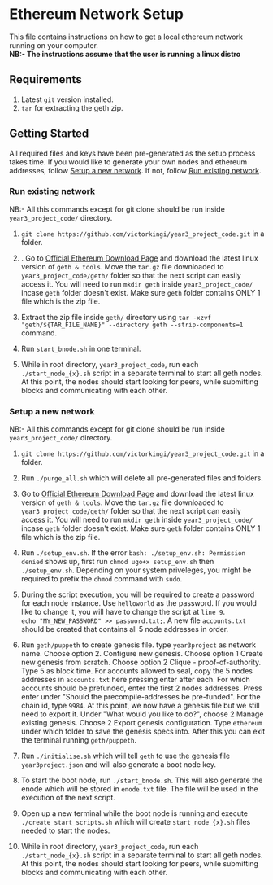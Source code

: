 # Ethereum Network Setup
This file contains instructions on how to get a local ethereum network running on your computer.<br />
**NB:- The instructions assume that the user is running a linux distro**

## Requirements 
1. Latest `git` version installed.
2. `tar` for extracting the geth zip.


## Getting Started
All required files and keys have been pre-generated as the setup process takes time. If you would like to generate your own nodes and ethereum addresses, follow [Setup a new network](#setup-a-new-network). If not, follow [Run existing network](#run-existing-network).

### Run existing network
NB:- All this commands except for git clone should be run inside `year3_project_code/` directory.

1. `git clone https://github.com/victorkingi/year3_project_code.git` in a folder.

2. . Go to [Official Ethereum Download Page](https://www.geth.ethereum.org/downloads/https://geth.ethereum.org/downloads/) and download the latest linux version of `geth & tools`. Move the `tar.gz` file downloaded to `year3_project_code/geth/` folder so that the next script can easily access it. You will need to run `mkdir geth` inside `year3_project_code/` incase `geth` folder doesn't exist. Make sure `geth` folder contains ONLY 1 file which is the zip file.

3. Extract the zip file inside `geth/` directory using `tar -xzvf  "geth/${TAR_FILE_NAME}" --directory geth --strip-components=1` command.

4. Run `start_bnode.sh` in one terminal.

5. While in root directory, `year3_project_code`, run each `./start_node_{x}.sh` script in a separate terminal to start all geth nodes. At this point, the nodes should start looking for peers, while submitting blocks and communicating with each other.

### Setup a new network
NB:- All this commands except for git clone should be run inside `year3_project_code/` directory.

1.  `git clone https://github.com/victorkingi/year3_project_code.git` in a folder.

2. Run `./purge_all.sh` which will delete all pre-generated files and folders.

3. Go to [Official Ethereum Download Page](https://www.geth.ethereum.org/downloads/https://geth.ethereum.org/downloads/) and download the latest linux version of `geth & tools`. Move the `tar.gz` file downloaded to `year3_project_code/geth/` folder so that the next script can easily access it. You will need to run `mkdir geth` inside `year3_project_code/` incase `geth` folder doesn't exist. Make sure `geth` folder contains ONLY 1 file which is the zip file.

4. Run `./setup_env.sh`. If the error `bash: ./setup_env.sh: Permission denied` shows up, first run `chmod ugo+x setup_env.sh` then `./setup_env.sh`. Depending on your system priveleges, you might be required to prefix the `chmod` command with `sudo`.

5. During the script execution, you will be required to create a password for each node instance. Use `helloworld` as the password. If you would like to change it, you will have to change the script at `line 9`.<br /> `echo "MY_NEW_PASSWORD" >> password.txt;`. A new file `accounts.txt` should be created that contains all 5 node addresses in order.

6. Run `geth/puppeth` to create genesis file. type `year3project` as network name. Choose option 2. Configure new genesis. Choose option 1 Create new genesis from scratch. Choose option 2 Clique - proof-of-authority. Type 5 as block time. For accounts allowed to seal, copy the 5 nodes addresses in `accounts.txt` here pressing enter after each. For which accounts should be prefunded, enter the first 2 nodes addresses. Press enter under "Should the precompile-addresses be pre-funded". For the chain id, type `9984`. At this point, we now have a genesis file but we still need to export it. Under "What would you like to do?", choose 2 Manage existing genesis. Choose 2 Export genesis configuration. Type `ethereum` under which folder to save the genesis specs into. After this you can exit the terminal running `geth/puppeth`.


7. Run `./initialise.sh` which will tell `geth` to use the genesis file  `year3project.json` and will also generate a boot node key.

8. To start the boot node, run `./start_bnode.sh`. This will also generate the enode which will be stored in `enode.txt` file. The file will be used in the execution of the next script.

9. Open up a new terminal while the boot node is running and execute `./create_start_scripts.sh` which will create `start_node_{x}.sh` files needed to start the nodes.

10. While in root directory, `year3_project_code`, run each `./start_node_{x}.sh` script in a separate terminal to start all geth nodes. At this point, the nodes should start looking for peers, while submitting blocks and communicating with each other.
